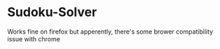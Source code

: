# Sudoku-Solver

Works fine on firefox but apperently, there's some brower compatibility issue with chrome
